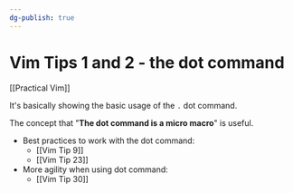```yaml
---
dg-publish: true
---
```

# Vim Tips 1 and 2 - the dot command

[[Practical Vim]]

It's basically showing the basic usage of the `.` dot command.

The concept that "**The dot command is a micro macro**" is useful.

- Best practices to work with the dot command:
    - [[Vim Tip 9]]
    - [[Vim Tip 23]]
- More agility when using dot command:
    - [[Vim Tip 30]]